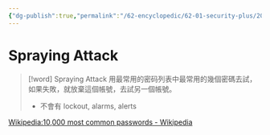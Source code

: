 ```yaml
---
{"dg-publish":true,"permalink":"/62-encyclopedic/62-01-security-plus/20220602185533-spraying-attack/","dgHomeLink":true,"dgPassFrontmatter":false}
---
```



# Spraying Attack

>[!word] Spraying Attack
> 用最常用的密码列表中最常用的幾個密碼去試，如果失敗，就放棄這個帳號，去試另一個帳號。
> - 不會有 lockout, alarms, alerts 

[Wikipedia:10,000 most common passwords - Wikipedia](https://en.wikipedia.org/wiki/Wikipedia:10,000_most_common_passwords)
